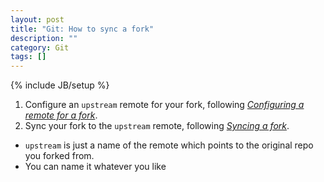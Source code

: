 ```yaml
---
layout: post
title: "Git: How to sync a fork"
description: ""
category: Git
tags: []
---
```

{% include JB/setup %}

1. Configure an `upstream` remote for your fork, following [_Configuring a remote for a fork_](https://docs.github.com/en/github/collaborating-with-issues-and-pull-requests/configuring-a-remote-for-a-fork).
2. Sync your fork to the `upstream` remote, following [_Syncing a fork_](https://docs.github.com/en/github/collaborating-with-issues-and-pull-requests/syncing-a-fork).

- `upstream` is just a name of the remote which points to the original repo you forked from.
- You can name it whatever you like
